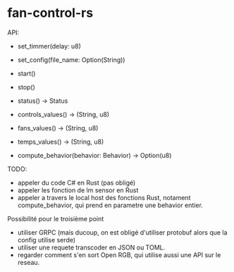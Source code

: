 # fan-control-rs


API:

- set_timmer(delay: u8)
- set_config(file_name: Option(String))
- start()
- stop()
- status() -> Status

- controls_values() -> (String, u8)
- fans_values() -> (String, u8)
- temps_values() -> (String, u8)

- compute_behavior(behavior: Behavior) -> Option(u8)



TODO:
- appeler du code C# en Rust (pas obligé)
- appeler les fonction de lm sensor en Rust
- appeler a travers le local host des fonctions Rust, notament compute_behavior, qui prend en parametre une behavior entier.

Possibilité pour le troisième point
- utiliser GRPC (mais ducoup, on est obligé d'utiliser protobuf alors que la config utilise serde)
- utiliser une requete transcoder en JSON ou TOML.
- regarder comment s'en sort Open RGB, qui utilise aussi une API sur le reseau.